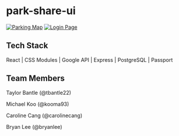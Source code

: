 # park-share-ui

[![Parking Map](https://drive.google.com/file/d/15MYBes9oOwxNWZZv9gB8-7LkHemlDWtO/view?usp=sharing)]()
[![Login Page](https://abibas-shoes.s3-us-west-1.amazonaws.com/parkshare/Screen+Shot+2019-06-04+at+2.51.10+PM.png)]()

## Tech Stack
React | CSS Modules | Google API | Express | PostgreSQL | Passport

## Team Members
Taylor Bantle (@tbantle22)

Michael Koo (@kooma93)

Caroline Cang (@carolinecang)

Bryan Lee (@bryanlee)
